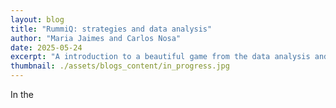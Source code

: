 ```yaml
---
layout: blog
title: "RummiQ: strategies and data analysis"
author: "Maria Jaimes and Carlos Nosa"
date: 2025-05-24
excerpt: "A introduction to a beautiful game from the data analysis and game theory."
thumbnail: ./assets/blogs_content/in_progress.jpg
---
```


In the